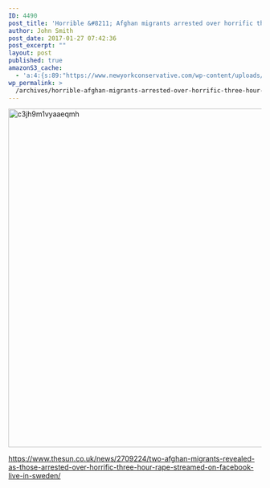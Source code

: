 ```yaml
---
ID: 4490
post_title: 'Horrible &#8211; Afghan migrants arrested over horrific three-hour rape streamed on Facebook Live in Sweden'
author: John Smith
post_date: 2017-01-27 07:42:36
post_excerpt: ""
layout: post
published: true
amazonS3_cache:
  - 'a:4:{s:89:"https://www.newyorkconservative.com/wp-content/uploads/2017/01/facebook-refuggee-rape.jpg";i:4491;s:107:"https://s3.amazonaws.com/newyorkconservative/wp-content/uploads/2017/01/27074026/facebook-refuggee-rape.jpg";i:4491;s:100:"https://s3.amazonaws.com/newyorkconservative/wp-content/uploads/2017/01/27080048/C3JH9M1VYAAeQmH.jpg";s:4:"4493";s:82:"https://www.newyorkconservative.com/wp-content/uploads/2017/01/C3JH9M1VYAAeQmH.jpg";s:4:"4493";}'
wp_permalink: >
  /archives/horrible-afghan-migrants-arrested-over-horrific-three-hour-rape-streamed-on-facebook-live-in-sweden/
---
```

<a href="https://www.newyorkconservative.com/wp-content/uploads/2017/01/C3JH9M1VYAAeQmH.jpg"><img class="alignnone size-full wp-image-4493" src="https://www.newyorkconservative.com/wp-content/uploads/2017/01/C3JH9M1VYAAeQmH.jpg" alt="c3jh9m1vyaaeqmh" width="1200" height="675" /></a>

https://www.thesun.co.uk/news/2709224/two-afghan-migrants-revealed-as-those-arrested-over-horrific-three-hour-rape-streamed-on-facebook-live-in-sweden/

&nbsp;